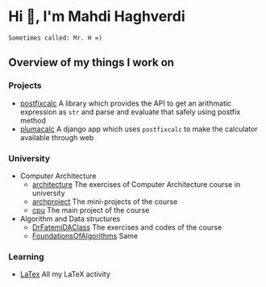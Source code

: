 # Hi 👋, I'm Mahdi Haghverdi

`Sometimes called: Mr. H =)`


## Overview of my things I work on

### Projects
- [postfixcalc](https://github.com/mahdihaghverdi/postfixcalc)
A library which provides the API to get an arithmatic expression as `str` and parse and evaluate that safely using postfix method
- [plumacalc](https://github.com/mahdihaghverdi/plumacalc)
A django app which uses `postfixcalc` to make the calculator available through web


### University
- Computer Architecture
  - [architecture](https://github.com/mahdihaghverdi/architecture)
  The exercises of Computer Architecture course in university
  - [archproject](https://github.com/mahdihaghverdi/archproject)
  The mini-projects of the course
  - [cpu](https://github.com/mahdihaghverdi/cpu)
  The main project of the course
- Algorithm and Data structures
  - [DrFatemiDAClass](https://github.com/mahdihaghverdi/DrFatemiDataStructureClass)
  The exercises and codes of the course
  - [FoundationsOfAlgorithms](https://github.com/mahdihaghverdi/FoundationsOfAlgorithms)
  Same

### Learning
- [LaTex](https://github.com/mahdihaghverdi/LaTeX)
All my LaTeX activity

